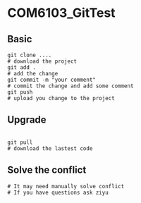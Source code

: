 # COM6103_GitTest


##  Basic

```shell
git clone .... 
# download the project
git add .
# add the change 
git commit -m "your comment"
# commit the change and add some comment
git push 
# upload you change to the project

```

## Upgrade

```shell

git pull
# download the lastest code 

```

## Solve the conflict

```shell
# It may need manually solve conflict
# If you have questions ask ziyu

```
